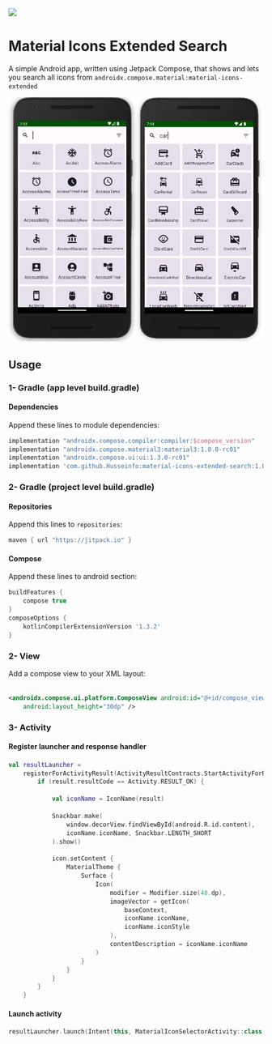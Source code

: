 [![](https://jitci.com/gh/Husseinfo/material-icons-extended-search/svg)](https://jitci.com/gh/Husseinfo/material-icons-extended-search)

# Material Icons Extended Search

A simple Android app, written using Jetpack Compose, that shows and lets you search all icons from
`androidx.compose.material:material-icons-extended`

![alt Demo](demo.png)

## Usage

### 1- Gradle (app level build.gradle)

#### Dependencies

Append these lines to module dependencies:

```groovy
implementation "androidx.compose.compiler:compiler:$compose_version"
implementation "androidx.compose.material3:material3:1.0.0-rc01"
implementation "androidx.compose.ui:ui:1.3.0-rc01"
implementation 'com.github.Husseinfo:material-icons-extended-search:1.0.0'
```

### 2- Gradle (project level build.gradle)

#### Repositories

Append this lines to `repositories`:

```groovy
maven { url "https://jitpack.io" }
```

#### Compose

Append these lines to android section:

```groovy
buildFeatures {
    compose true
}
composeOptions {
    kotlinCompilerExtensionVersion '1.3.2'
}
```

### 2- View

Add a compose view to your XML layout:

```xml

<androidx.compose.ui.platform.ComposeView android:id="@+id/compose_view" android:layout_width="30dp"
    android:layout_height="30dp" />
```

### 3- Activity

#### Register launcher and response handler

```kotlin
val resultLauncher =
    registerForActivityResult(ActivityResultContracts.StartActivityForResult()) { result ->
        if (result.resultCode == Activity.RESULT_OK) {

            val iconName = IconName(result)

            Snackbar.make(
                window.decorView.findViewById(android.R.id.content),
                iconName.iconName, Snackbar.LENGTH_SHORT
            ).show()

            icon.setContent {
                MaterialTheme {
                    Surface {
                        Icon(
                            modifier = Modifier.size(40.dp),
                            imageVector = getIcon(
                                baseContext,
                                iconName.iconName,
                                iconName.iconStyle
                            ),
                            contentDescription = iconName.iconName
                        )
                    }
                }
            }
        }
    }
```

#### Launch activity

```kotlin
resultLauncher.launch(Intent(this, MaterialIconSelectorActivity::class.java))
```
